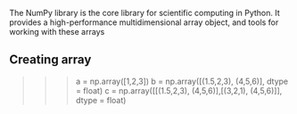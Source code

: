 The NumPy library is the core library for scientific computing in Python. 
It provides a high-performance multidimensional array
 object, and tools for
working with these arrays


## Creating array

>>> a = np.array([1,2,3])
>>> b = np.array([(1.5,2,3), (4,5,6)], dtype = float)
>>> c = np.array([[(1.5,2,3), (4,5,6)],[(3,2,1), (4,5,6)]], dtype = float)
